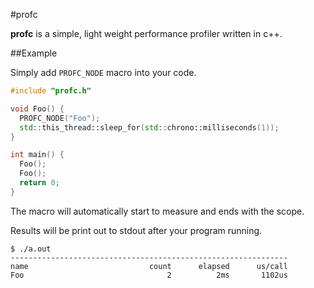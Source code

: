 #profc

**profc** is a simple, light weight performance profiler written in c++.

##Example

Simply add `PROFC_NODE` macro into your code.

```c++
#include "profc.h"

void Foo() {
  PROFC_NODE("Foo");
  std::this_thread::sleep_for(std::chrono::milliseconds(1));
}

int main() {
  Foo();
  Foo();
  return 0;
}
```

The macro will automatically start to measure and ends with the scope.

Results will be print out to stdout after your program running.

```
$ ./a.out
--------------------------------------------------------------
name                           count      elapsed      us/call
Foo                                2          2ms       1102us
```

